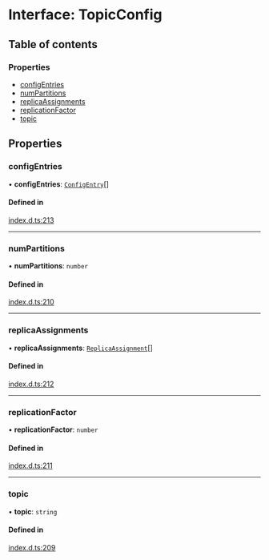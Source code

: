 # Interface: TopicConfig

## Table of contents

### Properties

- [configEntries](TopicConfig.md#configentries)
- [numPartitions](TopicConfig.md#numpartitions)
- [replicaAssignments](TopicConfig.md#replicaassignments)
- [replicationFactor](TopicConfig.md#replicationfactor)
- [topic](TopicConfig.md#topic)

## Properties

### configEntries

• **configEntries**: [`ConfigEntry`](ConfigEntry.md)[]

#### Defined in

[index.d.ts:213](https://github.com/mostafa/xk6-kafka/blob/main/api-docs/index.d.ts#L213)

___

### numPartitions

• **numPartitions**: `number`

#### Defined in

[index.d.ts:210](https://github.com/mostafa/xk6-kafka/blob/main/api-docs/index.d.ts#L210)

___

### replicaAssignments

• **replicaAssignments**: [`ReplicaAssignment`](ReplicaAssignment.md)[]

#### Defined in

[index.d.ts:212](https://github.com/mostafa/xk6-kafka/blob/main/api-docs/index.d.ts#L212)

___

### replicationFactor

• **replicationFactor**: `number`

#### Defined in

[index.d.ts:211](https://github.com/mostafa/xk6-kafka/blob/main/api-docs/index.d.ts#L211)

___

### topic

• **topic**: `string`

#### Defined in

[index.d.ts:209](https://github.com/mostafa/xk6-kafka/blob/main/api-docs/index.d.ts#L209)
